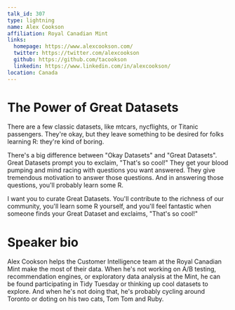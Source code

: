 ```yaml
---
talk_id: 307
type: lightning
name: Alex Cookson
affiliation: Royal Canadian Mint
links:
  homepage: https://www.alexcookson.com/
  twitter: https://twitter.com/alexcookson
  github: https://github.com/tacookson
  linkedin: https://www.linkedin.com/in/alexcookson/
location: Canada
---
```


# The Power of Great Datasets

There are a few classic datasets, like mtcars, nycflights, or Titanic passengers. They're okay, but they leave something to be desired for folks learning R: they're kind of boring.

There's a big difference between "Okay Datasets" and "Great Datasets". Great Datasets prompt you to exclaim, "That's so cool!" They get your blood pumping and mind racing with questions you want answered. They give tremendous motivation to answer those questions. And in answering those questions, you'll probably learn some R.

I want you to curate Great Datasets. You'll contribute to the richness of our community, you'll learn some R yourself, and you'll feel fantastic when someone finds your Great Dataset and exclaims, "That's so cool!"

# Speaker bio

Alex Cookson helps the Customer Intelligence team at the Royal Canadian Mint make the most of their data. When he's not working on A/B testing, recommendation engines, or exploratory data analysis at the Mint, he can be found participating in Tidy Tuesday or thinking up cool datasets to explore. And when he's not doing that, he's probably cycling around Toronto or doting on his two cats, Tom Tom and Ruby.

